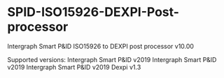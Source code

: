 # SPID-ISO15926-DEXPI-Post-processor
Intergraph Smart P&amp;ID ISO15926 to DEXPI post processor
v10.00

Supported versions:
  Intergraph Smart P&ID v2019
  Intergraph Smart P&ID v2019
  Intergraph Smart P&ID v2019
  Dexpi v1.3

